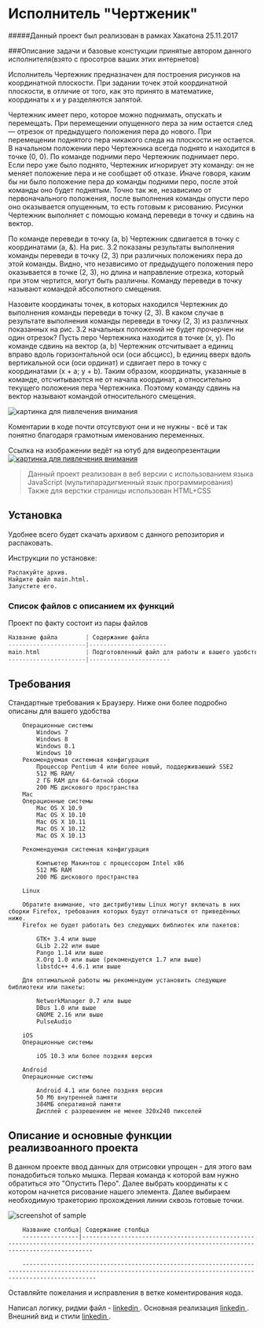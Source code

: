 Исполнитель "Чертженик"
=============================
#####Данный проект был реализован в рамках Хакатона 25.11.2017

###Описание задачи и базовые констукции принятые автором данного исполнителя(взято с просотров ваших этих интернетов)

Исполнитель Чертежник предназначен для построения рисунков на координатной плоскости.
При задании точек этой координатной плоскости, в отличие от того, как это принято в математике, координаты х и у разделяются запятой.

Чертежник имеет перо, которое можно поднимать, опускать и перемещать. При перемещении опущенного пера за ним остается след — отрезок от предыдущего положения пера до нового. При перемещении поднятого пера никакого следа на плоскости не остается. В начальном положении перо Чертежника всегда поднято и находится в точке (0, 0).
По команде подними перо Чертежник поднимает перо. Если перо уже было поднято, Чертежник игнорирует эту команду: он не меняет положение пера и не сообщает об отказе. Иначе говоря, каким бы ни было положение пера до команды подними перо, после этой команды оно будет поднятым.
Точно так же, независимо от первоначального положения, после выполнения команды опусти перо оно оказывается опущенным, то есть готовым к рисованию.
Рисунки Чертежник выполняет с помощью команд переведи в точку и сдвинь на вектор. 

По команде переведи в точку (а, b) Чертежник сдвигается в точку с координатами (а, &). На рис. 3.2 показаны результаты выполнения команды переведи в точку (2, 3) при различных положениях пера до этой команды. Видно, что независимо от предыдущего положения перо оказывается в точке (2, 3), но длина и направление отрезка, который при этом чертится, могут быть различны. Команду переведи в точку называют командой абсолютного смещения.

Назовите координаты точек, в которых находился Чертежник до выполнения команды переведи в точку (2, 3).
В каком случае в результате выполнения команды переведи в точку (2, 3) из различных показанных на рис. 3.2 начальных положений не будет прочерчен ни один отрезок?
Пусть перо Чертежника находится в точке (х, у). По команде сдвинь на вектор (а, b) Чертежник отсчитывает а единиц вправо вдоль горизонтальной оси (оси абсцисс), b единиц вверх вдоль вертикальной оси (оси ординат) и сдвигает перо в точку с координатами (х + а; у + b). Таким образом, координаты, указанные в команде, отсчитываются не от начала координат, а относительно текущего положения пера Чертежника. Поэтому команду сдвинь на вектор называют командой относительного смещения.  


![картинка для пивлечения внимания](https://arhivurokov.ru/kopilka/uploads/user_file_53a0573bdfe39/img_user_file_53a0573bdfe39_1.jpg)

Коментарии в коде почти отсутсвуют они и не нужны - всё и так понятно благодаря грамотным именованию переменных.



Ссылка на изображении ведёт на ютуб для видеопрезентации
[![картинка для пивлечения внимания](https://arhivurokov.ru/kopilka/uploads/user_file_53a0573bdfe39/img_user_file_53a0573bdfe39_1.jpg)](https://youtu.be/v0Up1ZfV0B0)


>   Данный проект реализован в веб версии с использованием языка JavaScript (мультипарадигменный язык программирования)
 Также для верстки страницы использован HTML+CSS


Установка 
------------

Удобнее всего будет скачать архивом с данного репозитория и распаковать.

Инструкции по установке:

    Распакуйте архив.
    Найдите файл main.html.
    Запустите его. 
    
### Список файлов с описанием их функций

Проект по факту состоит из пары файлов 

```php
Название файла        | Содержание файла
----------------------|----------------------
main.html             | Подготовленный файл для работы и вашего удобства
----------------------|-----------------------
```



Требования
------------
Стандартные требования к Браузеру.
Ниже они более подробно описаны для вашего удобства

        Операционные системы
            Windows 7
            Windows 8
            Windows 8.1
            Windows 10
        Рекомендуемая системная конфигурация
            Процессор Pentium 4 или более новый, поддерживаюший SSE2
            512 МБ RAM/
            2 ГБ RAM для 64-битной сборки
            200 МБ дискового пространства
        Mac
        Операционные системы
            Mac OS X 10.9
            Mac OS X 10.10
            Mac OS X 10.11
            Mac OS X 10.12
            Mac OS X 10.13
        
        Рекомендуемая системная конфигурация
        
            Компьютер Макинтош с процессором Intel x86
            512 МБ RAM
            200 МБ дискового пространства
        
        Linux
        
        Обратите внимание, что дистрибутивы Linux могут включать в них сборки Firefox, требования которых будут отличаться от приведённых ниже.
        Firefox не будет работать без следующих библиотек или пакетов:
        
            GTK+ 3.4 или выше
            GLib 2.22 или выше
            Pango 1.14 или выше
            X.Org 1.0 или выше (рекомендуется 1.7 или выше)
            libstdc++ 4.6.1 или выше
        
        Для оптимальной работы мы рекомендуем установить следующие библиотеки или пакеты:
        
            NetworkManager 0.7 или выше
            DBus 1.0 или выше
            GNOME 2.16 или выше
            PulseAudio
        
        iOS
        Операционные системы
        
            iOS 10.3 или более поздняя версия
        
        Android
        Операционные системы
        
            Android 4.1 или более поздняя версия
            50 Мб внутренней памяти
            384МБ оперативной памяти
            Дисплей с разрешением не менее 320x240 пикселей




Описание и основные функции реализвоанного проекта
------------

В данном проекте ввод данных для отрисовки упрощен - для этого вам понадобиться только мышка.
Первая команда  к которой вам нужно обратиться это "Опустить Перо".
Далее выбрать координаты к с котором начнется рисование нашего элемента.
Далее выбираем необходимую тракеторию прохождения линии сквозь готовые точки.


![screenshot of sample](http://forum.norma4.net.ua/photoplog/images/9110/1_control.png)



      
        Название столбца| Содержание столбца
        ----------------|-----------------------------------------------------------------------------------------------------------------------------------------------
        
        -----------------------------------------------------------------------------------------------------------------------------------------------------------------
  



Оставляйте пожелания и исправления в ветке коментирования кода.

Написал логику, ридми файл - [linkedin ](https://www.linkedin.com/in/сергей-обухов-703426140/).
Основная реализация  [linkedin ](https://www.linkedin.com/in/kristrash/).
Внешний вид и стили  [linkedin ](mailto:o.g.makarova2013@gmail.com ).
 
